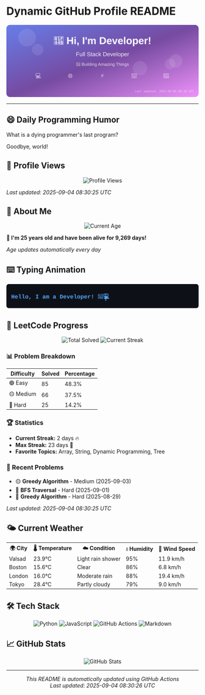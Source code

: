# Dynamic GitHub Profile README

<!-- HEADER-START -->
<p align="center">
    <img src="./assets/header.svg" alt="Profile Header" />
</p>

---

<!-- HEADER-END -->

<!-- QUOTES-START -->
## 😄 Daily Programming Humor

What is a dying programmer's last program?

Goodbye, world!

<!-- QUOTES-END -->

<!-- VISITOR-COUNTER-START -->
## 👀 Profile Views

<p align="center">
    <img src="https://img.shields.io/badge/Profile%20Views-670-blue?style=for-the-badge&logo=eye&logoColor=white" alt="Profile Views">
</p>

*Last updated: 2025-09-04 08:30:25 UTC*

<!-- VISITOR-COUNTER-END -->

<!-- AGE-START -->
## 🎂 About Me

<p align="center">
    <img src="https://img.shields.io/badge/Age-25%20years%204%20months%2016%20days-brightgreen?style=for-the-badge&logo=calendar&logoColor=white" alt="Current Age">
</p>

**🌟 I'm 25 years old and have been alive for 9,269 days!**

*Age updates automatically every day*

<!-- AGE-END -->

<!-- TYPING-ANIMATION-START -->
## ⌨️ Typing Animation

<p align="center">
    <img src="./assets/typing_animation.svg" alt="Typing Animation" />
</p>

<!-- TYPING-ANIMATION-END -->

<!-- LEETCODE-START -->
## 🧩 LeetCode Progress

<p align="center">
    <img src="https://img.shields.io/badge/Total%20Solved-176-brightgreen?style=for-the-badge&logo=leetcode&logoColor=white" alt="Total Solved">
    <img src="https://img.shields.io/badge/Current%20Streak-2%20days-orange?style=for-the-badge&logo=fire&logoColor=white" alt="Current Streak">
</p>

### 📊 Problem Breakdown

| Difficulty | Solved | Percentage |
|------------|--------|------------|
| 🟢 Easy | 85 | 48.3% |
| 🟡 Medium | 66 | 37.5% |
| 🔴 Hard | 25 | 14.2% |

### 🏆 Statistics
- **Current Streak:** 2 days 🔥
- **Max Streak:** 23 days 🏅
- **Favorite Topics:** Array, String, Dynamic Programming, Tree

### 📝 Recent Problems
- 🟡 **Greedy Algorithm** - Medium (2025-09-03)
- 🔴 **BFS Traversal** - Hard (2025-09-01)
- 🔴 **Greedy Algorithm** - Hard (2025-08-29)

*Last updated: 2025-09-04 08:30:25 UTC*

<!-- LEETCODE-END -->

<!-- WEATHER-START -->
## 🌤️ Current Weather

<table>
<tr>
    <th>🌍 City</th>
    <th>🌡️ Temperature</th>
    <th>☁️ Condition</th>
    <th>💧 Humidity</th>
    <th>💨 Wind Speed</th>
</tr>
<tr>
    <td>Valsad</td>
    <td>23.9°C</td>
    <td>Light rain shower</td>
    <td>95%</td>
    <td>11.9 km/h</td>
</tr>
<tr>
    <td>Boston</td>
    <td>15.6°C</td>
    <td>Clear</td>
    <td>86%</td>
    <td>6.8 km/h</td>
</tr>
<tr>
    <td>London</td>
    <td>16.0°C</td>
    <td>Moderate rain</td>
    <td>88%</td>
    <td>19.4 km/h</td>
</tr>
<tr>
    <td>Tokyo</td>
    <td>28.4°C</td>
    <td>Partly cloudy</td>
    <td>79%</td>
    <td>9.0 km/h</td>
</tr>
</table>
<!-- WEATHER-END -->

## 🛠️ Tech Stack

<p align="center">
    <img src="https://img.shields.io/badge/Python-3776AB?style=for-the-badge&logo=python&logoColor=white" alt="Python">
    <img src="https://img.shields.io/badge/JavaScript-F7DF1E?style=for-the-badge&logo=javascript&logoColor=black" alt="JavaScript">
    <img src="https://img.shields.io/badge/GitHub%20Actions-2088FF?style=for-the-badge&logo=github-actions&logoColor=white" alt="GitHub Actions">
    <img src="https://img.shields.io/badge/Markdown-000000?style=for-the-badge&logo=markdown&logoColor=white" alt="Markdown">
</p>

## 📈 GitHub Stats

<p align="center">
    <img src="https://github-readme-stats.vercel.app/api?username=ambicuity&show_icons=true&theme=radical" alt="GitHub Stats">
</p>

---

<p align="center">
    <i>This README is automatically updated using GitHub Actions</i><br>
    <i>Last updated: 2025-09-04 08:30:26 UTC</i>
</p>
